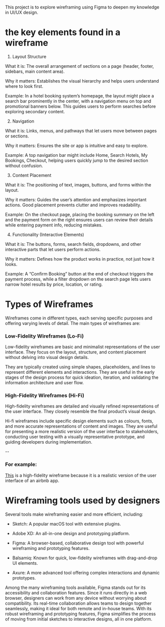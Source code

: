 This project is to explore wireframing using Figma to deepen my knowledge in UI/UX design.
# the key elements found in a wireframe
1. Layout Structure

What it is: The overall arrangement of sections on a page (header, footer, sidebars, main content area).

Why it matters: Establishes the visual hierarchy and helps users understand where to look first.

Example: In a hotel booking system’s homepage, the layout might place a search bar prominently in the center, with a navigation menu on top and promotional banners below. This guides users to perform searches before exploring secondary content.

2. Navigation

What it is: Links, menus, and pathways that let users move between pages or sections.

Why it matters: Ensures the site or app is intuitive and easy to explore.

Example: A top navigation bar might include Home, Search Hotels, My Bookings, Checkout, helping users quickly jump to the desired section without confusion.

3. Content Placement

What it is: The positioning of text, images, buttons, and forms within the layout.

Why it matters: Guides the user’s attention and emphasizes important actions. Good placement prevents clutter and improves readability.

Example: On the checkout page, placing the booking summary on the left and the payment form on the right ensures users can review their details while entering payment info, reducing mistakes.

4. Functionality (Interactive Elements)

What it is: The buttons, forms, search fields, dropdowns, and other interactive parts that let users perform actions.

Why it matters: Defines how the product works in practice, not just how it looks.

Example: A “Confirm Booking” button at the end of checkout triggers the payment process, while a filter dropdown on the search page lets users narrow hotel results by price, location, or rating.

# Types of Wireframes
Wireframes come in different types, each serving specific purposes and offering varying levels of detail. The main types of wireframes are:

### Low-Fidelity Wireframes (Lo-Fi)
Low-fidelity wireframes are basic and minimalist representations of the user interface. They focus on the layout, structure, and content placement without delving into visual design details.

They are typically created using simple shapes, placeholders, and lines to represent different elements and interactions. They are useful in the early stages of the design process for quick ideation, iteration, and validating the information architecture and user flow.

### High-Fidelity Wireframes (Hi-Fi)
High-fidelity wireframes are detailed and visually refined representations of the user interface. They closely resemble the final product’s visual design.

Hi-fi wireframes include specific design elements such as colours, fonts, and more accurate representations of content and images. They are useful for presenting a more realistic version of the user interface to stakeholders, conducting user testing with a visually representative prototype, and guiding developers during implementation.

--

### For example: 
[This](https://www.figma.com/design/E2BRqdPcKkrnX6hLGPto8Z/Project-Airbnb?node-id=1-2&p=f) is a high-fidelity wireframe because it is a realistic version of the user interface of an airbnb app.

# Wireframing tools used by designers

Several tools make wireframing easier and more efficient, including:

- Sketch: A popular macOS tool with extensive plugins.

- Adobe XD: An all-in-one design and prototyping platform.

- Figma: A browser-based, collaborative design tool with powerful wireframing and prototyping features.

- Balsamiq: Known for quick, low-fidelity wireframes with drag-and-drop UI elements.

- Axure: A more advanced tool offering complex interactions and dynamic prototypes.

Among the many wireframing tools available, Figma stands out for its accessibility and collaboration features. Since it runs directly in a web browser, designers can work from any device without worrying about compatibility. Its real-time collaboration allows teams to design together seamlessly, making it ideal for both remote and in-house teams. With its robust wireframing and prototyping features, Figma simplifies the process of moving from initial sketches to interactive designs, all in one platform.
